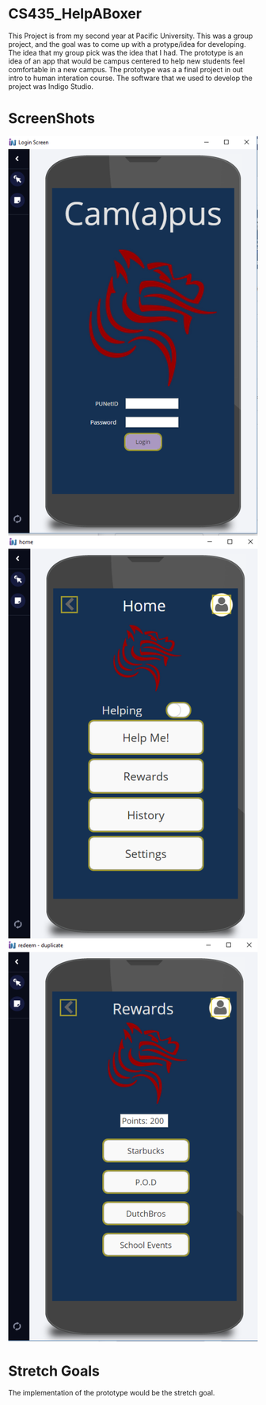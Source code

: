 # CS435_HelpABoxer
This Project is from my second year at Pacific University. This was a group project, and the goal was to come up with a protype/idea for developing. The idea that my group pick was the idea that I had. The prototype is an idea of an app that would be campus centered to help new students feel comfortable in a new campus. The prototype was a a final project in out intro to human interation course. The software that we used to develop the project was Indigo Studio. 

# ScreenShots
![SS1](https://github.com/T0rr3zt/CS435_HelpABoxer/blob/master/HelpABoxer1.PNG)
![SS2](https://github.com/T0rr3zt/CS435_HelpABoxer/blob/master/HelpABoxer2.PNG)
![SS3](https://github.com/T0rr3zt/CS435_HelpABoxer/blob/master/HelpABoxer3.PNG)

# Stretch Goals
The implementation of the prototype would be the stretch goal.
